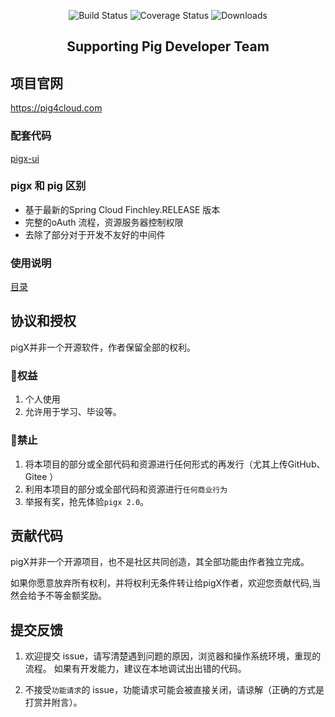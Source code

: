 <p align="center">
 <img src="https://img.shields.io/circleci/project/vuejs/vue/dev.svg" alt="Build Status">
  <img src="https://img.shields.io/badge/Spring%20Cloud-Finchley.RELEASE-blue.svg" alt="Coverage Status">
  <img src="https://img.shields.io/badge/Spring%20Boot-2.0.3.RELEASE-blue.svg" alt="Downloads">
</p>

<h2 align="center">Supporting Pig Developer Team</h2> 

## 项目官网
https://pig4cloud.com

### 配套代码
<a href="https://gitee.wang/pig/pigx-ui" target="_blank">pigx-ui</a>

### pigx 和 pig 区别

- 基于最新的Spring Cloud  Finchley.RELEASE 版本
- 完整的oAuth 流程，资源服务器控制权限
- 去除了部分对于开发不友好的中间件

### 使用说明  

[目录](doc/md/catalog.md)

## 协议和授权

pigX并非一个开源软件，作者保留全部的权利。

### 🌹权益

1. 个人使用
2. 允许用于学习、毕设等。

### 🚫禁止  

1. 将本项目的部分或全部代码和资源进行任何形式的再发行（尤其上传GitHub、Gitee ）
2. 利用本项目的部分或全部代码和资源进行`任何商业行为`
3. 举报有奖，抢先体验`pigx 2.0`。

## 贡献代码

pigX并非一个开源项目，也不是社区共同创造，其全部功能由作者独立完成。

如果你愿意放弃所有权利，并将权利无条件转让给pigX作者，欢迎您贡献代码,当然会给予不等金额奖励。

## 提交反馈

1. 欢迎提交 issue，请写清楚遇到问题的原因，浏览器和操作系统环境，重现的流程。
如果有开发能力，建议在本地调试出出错的代码。

2. 不接受`功能请求`的 issue，功能请求可能会被直接关闭，请谅解（正确的方式是打赏并附言）。

